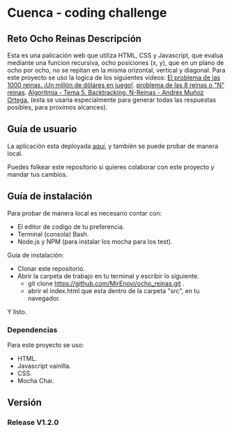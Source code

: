 
# Cuenca - coding challenge

## Reto Ocho Reinas Descripción

Esta es una palicación web que utiliza HTML, CSS y Javascript, que evalua mediante una funcion recursiva, ocho posiciones (x, y), que en un plano de ocho por ocho, no se repitan en la misma orizontal, vertical y diagonal.
Para este proyecto se uso la logica de los siguientes videos:
[El problema de las 1000 reinas. ¡Un millón de dólares en juego!](https://www.youtube.com/watch?v=WOZ4wDt-iYA).
[problema de las 8 reinas o "N" reinas](https://www.youtube.com/watch?v=kORojPB_UyE).
[Algorítmia - Tema 5. Backtracking. N-Reinas - Andrés Muñoz Ortega](https://www.youtube.com/watch?v=XQYGwKiqV3Y), (esta se usaría especialmente para generar todas las respuestas posibles, para proximos alcances).


## Guía de usuario

La aplicación esta deployada [aquí](https://mirenovi.github.io/ocho_reinas/src/), y también se puede probar de manera local.

Puedes folkear este repositorio si quieres colaborar con este proyecto y mandar tus cambios.


## Guía de instalación

Para probar de manera local es necesario contar con:
- El editor de codigo de tu preferencia.
- Terminal (consola) Bash.
- Node.js y NPM (para instalar los mocha para los test).


Guía de instalación:

- Clonar este repositorio.
- Abrir la carpeta de trabajo en tu terminal y escribir lo siguiente.
    - git clone https://github.com/MirEnovi/ocho_reinas.git .
    - abrir el index.html que esta dentro de la carpeta "src", en tu navegador.

Y listo.

### Dependencias

Para este proyecto se uso:
- HTML.
- Javascript vainilla.
- CSS.
- Mocha Chai.


## Versión

### Release V1.2.0
